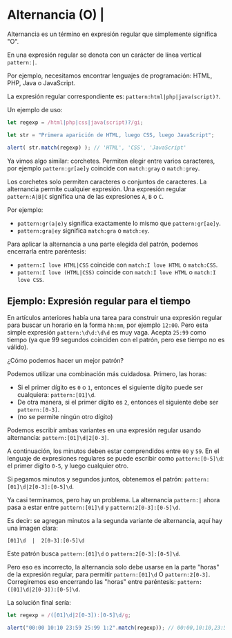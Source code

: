 # Alternancia (O) |

Alternancia es un término en expresión regular que simplemente significa "O".

En una expresión regular se denota con un carácter de línea vertical `pattern:|`.

Por ejemplo, necesitamos encontrar lenguajes de programación: HTML, PHP, Java o JavaScript.

La expresión regular correspondiente es: `pattern:html|php|java(script)?`.

Un ejemplo de uso:

```js run
let regexp = /html|php|css|java(script)?/gi;

let str = "Primera aparición de HTML, luego CSS, luego JavaScript";

alert( str.match(regexp) ); // 'HTML', 'CSS', 'JavaScript'
```

Ya vimos algo similar: corchetes. Permiten elegir entre varios caracteres, por ejemplo `pattern:gr[ae]y` coincide con `match:gray` o `match:grey`.

Los corchetes solo permiten caracteres o conjuntos de caracteres. La alternancia permite cualquier expresión. Una expresión regular `pattern:A|B|C` significa una de las expresiones `A`, `B` o `C`.

Por ejemplo:

- `pattern:gr(a|e)y` significa exactamente lo mismo que `pattern:gr[ae]y`.
- `pattern:gra|ey` significa `match:gra` o `match:ey`.

Para aplicar la alternancia a una parte elegida del patrón, podemos encerrarla entre paréntesis:
- `pattern:I love HTML|CSS` coincide con `match:I love HTML` o `match:CSS`.
- `pattern:I love (HTML|CSS)` coincide con `match:I love HTML` o `match:I love CSS`.

## Ejemplo: Expresión regular para el tiempo

En artículos anteriores había una tarea para construir una expresión regular para buscar un horario en la forma `hh:mm`, por ejemplo `12:00`. Pero esta simple expresión `pattern:\d\d:\d\d` es muy vaga. Acepta `25:99` como tiempo (ya que 99 segundos coinciden con el patrón, pero ese tiempo no es válido).

¿Cómo podemos hacer un mejor patrón?

Podemos utilizar una combinación más cuidadosa. Primero, las horas:

- Si el primer dígito es `0` o `1`, entonces el siguiente dígito puede ser cualquiera: `pattern:[01]\d`.
- De otra manera, si el primer dígito es `2`, entonces el siguiente debe ser `pattern:[0-3]`.
- (no se permite ningún otro dígito)

Podemos escribir ambas variantes en una expresión regular usando alternancia: `pattern:[01]\d|2[0-3]`.

A continuación, los minutos deben estar comprendidos entre `00` y `59`. En el lenguaje de expresiones regulares se puede escribir como `pattern:[0-5]\d`: el primer dígito `0-5`, y luego cualquier otro.

Si pegamos minutos y segundos juntos, obtenemos el patrón: `pattern:[01]\d|2[0-3]:[0-5]\d`.

Ya casi terminamos, pero hay un problema. La alternancia `pattern:|` ahora pasa a estar entre `pattern:[01]\d` y `pattern:2[0-3]:[0-5]\d`.

Es decir: se agregan minutos a la segunda variante de alternancia, aquí hay una imagen clara:

```
[01]\d  |  2[0-3]:[0-5]\d
```

Este patrón busca `pattern:[01]\d` o `pattern:2[0-3]:[0-5]\d`.

Pero eso es incorrecto, la alternancia solo debe usarse en la parte "horas" de la expresión regular, para permitir `pattern:[01]\d` O `pattern:2[0-3]`. Corregiremos eso encerrando las "horas" entre paréntesis: `pattern:([01]\d|2[0-3]):[0-5]\d`.

La solución final sería:

```js run
let regexp = /([01]\d|2[0-3]):[0-5]\d/g;

alert("00:00 10:10 23:59 25:99 1:2".match(regexp)); // 00:00,10:10,23:59
```
